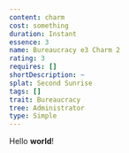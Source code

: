 ```yaml
---
content: charm
cost: something
duration: Instant
essence: 3
name: Bureaucracy e3 Charm 2
rating: 3
requires: []
shortDescription: ~
splat: Second Sunrise
tags: []
trait: Bureaucracy
tree: Administrator
type: Simple
---
```


Hello **world**!
